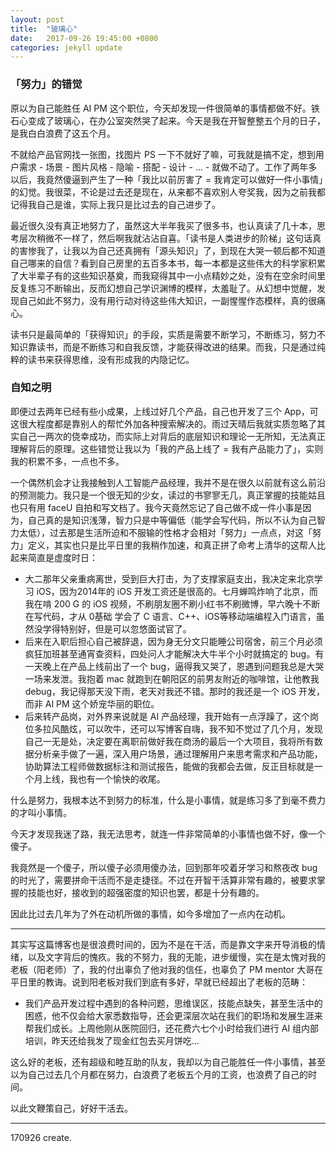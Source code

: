 ```yaml
---
layout: post
title:  "玻璃心"
date:   2017-09-26 19:45:00 +0800
categories: jekyll update
---
```



### 「努力」的错觉

原以为自己能胜任 AI PM 这个职位，今天却发现一件很简单的事情都做不好。铁石心变成了玻璃心，在办公室突然哭了起来。今天是我在开智整整五个月的日子，是我白白浪费了这五个月。

不就给产品官网找一张图，找图片 PS 一下不就好了嘛，可我就是搞不定，想到用户需求 - 场景 - 图片风格 - 隐喻 - 搭配 - 设计 - ... - 就做不动了。工作了两年多以后，我竟然傻逼到产生了一种「我比以前厉害了 = 我肯定可以做好一件小事情」的幻觉。我很菜，不论是过去还是现在，从来都不喜欢别人夸奖我，因为之前我都记得我自己是谁，实际上我只是比过去的自己进步了。

最近很久没有真正地努力了，虽然这大半年我买了很多书，也认真读了几十本，思考层次稍微不一样了，然后啊我就沾沾自喜。「读书是人类进步的阶梯」这句话真的害惨我了，让我以为自己还真拥有「源头知识」了，到现在大哭一顿后都不知道自己哪来的自信？看到自己房里的五百多本书，每一本都是这些伟大的科学家积累了大半辈子有的这些知识基奠，而我窥得其中一小点精妙之处，没有在空余时间里反复练习不断输出，反而幻想自己学识渊博的模样，太羞耻了。从幻想中觉醒，发现自己如此不努力，没有用行动对待这些伟大知识，一副惺惺作态模样，真的很痛心。

读书只是最简单的「获得知识」的手段，实质是需要不断学习，不断练习，努力不知识靠读书，而是不断练习和自我反馈，才能获得改进的结果。而我，只是通过纯粹的读书来获得思维，没有形成我的内隐记忆。



### 自知之明

即便过去两年已经有些小成果，上线过好几个产品，自己也开发了三个 App，可这很大程度都是靠别人的帮忙外加各种搜索解决的。雨过天晴后我就实质忽略了其实自己一两次的侥幸成功，而实际上对背后的底层知识和理论一无所知，无法真正理解背后的原理。这些错觉让我以为「我的产品上线了 = 我有产品能力了」，实则我的积累不多，一点也不多。

一个偶然机会才让我接触到人工智能产品经理，我并不是在很久以前就有这么前沿的预测能力。我只是一个很无知的少女，读过的书寥寥无几，真正掌握的技能姑且也只有用 faceU 自拍和写文档了。我今天竟然忘记了自己做不成一件小事是因为，自己真的是知识浅薄，智力只是中等偏低（能学会写代码，所以不认为自己智力太低），过去那是生活所迫和不服输的性格才会相对「努力」一点点，对这「努力」定义，其实也只是比平日里的我稍作加速，和真正拼了命考上清华的这帮人比起来简直是虚度时日：

- 大二那年父亲重病离世，受到巨大打击，为了支撑家庭支出，我决定来北京学习 iOS，因为2014年的 iOS 开发工资还是很高的。七月蝉鸣炸响了北京，而我在啃 200 G 的 iOS 视频，不刷朋友圈不刷小红书不刷微博，早六晚十不断在写代码，才从 0基础 学会了 C 语言、C++、iOS等移动端编程入门语言，虽然没学得特别好，但是可以忽悠面试官了。
- 后来在入职后担心自己被辞退，因为身无分文只能睡公司宿舍，前三个月必须疯狂加班甚至通宵查资料，四处问人才能解决大牛半个小时就搞定的 bug。有一天晚上在产品上线前出了一个 bug，逼得我又哭了，恩遇到问题我总是大哭一场来发泄。我抱着 mac 就跑到在朝阳区的前男友附近的咖啡馆，让他教我debug，我记得那天没下雨，老天对我还不错。那时的我还是一个 iOS 开发，而非 AI PM 这个娇宠华丽的职位。
- 后来转产品岗，对外界来说就是 AI 产品经理，我开始有一点浮躁了，这个岗位多拉风酷炫，可以吹牛，还可以写博客自嗨，我不知不觉过了几个月，发现自己一无是处，决定要在离职前做好我在商汤的最后一个大项目，我将所有数据分析亲手做了一遍，深入用户场景，通过理解用户来思考需求和产品功能，协助算法工程师做数据标注和测试报告，能做的我都会去做，反正目标就是一个月上线，我也有一个愉快的收尾。

什么是努力，我根本达不到努力的标准，什么是小事情，就是练习多了到毫不费力的才叫小事情。

今天才发现我迷了路，我无法思考，就连一件非常简单的小事情也做不好，像一个傻子。

我竟然是一个傻子，所以傻子必须用傻办法，回到那年咬着牙学习和熬夜改 bug 的时光了，需要拼命干活而不是走捷径。不过在开智干活算非常有趣的，被要求掌握的技能也好，接收到的超强密度的知识也罢，都是十分有趣的。

因此比过去几年为了外在动机所做的事情，如今多增加了一点内在动机。

---

其实写这篇博客也是很浪费时间的，因为不是在干活，而是靠文字来开导消极的情绪，以及文字背后的愧疚。我的不努力，我的无能，进步缓慢，实在是太愧对我的老板（阳老师）了，我的付出辜负了他对我的信任，也辜负了 PM mentor 大哥在平日里的教诲。说到阳老板对我们到底有多好，早就已经超出了老板的范畴：

- 我们产品开发过程中遇到的各种问题，思维误区，技能点缺失，甚至生活中的困惑，他不仅会给大家悉数指导，还会更深层次站在我们的职场和发展生涯来帮我们成长。上周他刚从医院回归，还花费六七个小时给我们进行 AI 组内部培训，昨天还给我发了现金红包去买月饼吃... 

这么好的老板，还有超级和睦互助的队友，我却以为自己能胜任一件小事情，甚至以为自己过去几个月都在努力，白浪费了老板五个月的工资，也浪费了自己的时间。


以此文鞭策自己，好好干活去。


---

170926 create.




